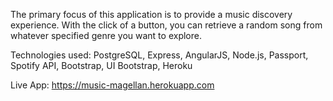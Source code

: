 The primary focus of this application is to provide a music discovery experience. With the click of a button, you
can retrieve a random song from whatever specified genre you want to explore.

Technologies used: PostgreSQL, Express, AngularJS, Node.js, Passport, Spotify API, Bootstrap,
UI Bootstrap, Heroku

Live App:
https://music-magellan.herokuapp.com
